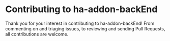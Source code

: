 # Contributing to ha-addon-backEnd

Thank you for your interest in contributing to ha-addon-backEnd! From commenting on and triaging issues, to reviewing and sending Pull Requests, all contributions are welcome.
